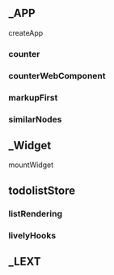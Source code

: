 ## _APP
createApp

### counter

### counterWebComponent

### markupFirst

### similarNodes


## _Widget
mountWidget

## todolistStore

### listRendering

### livelyHooks



## _LEXT

